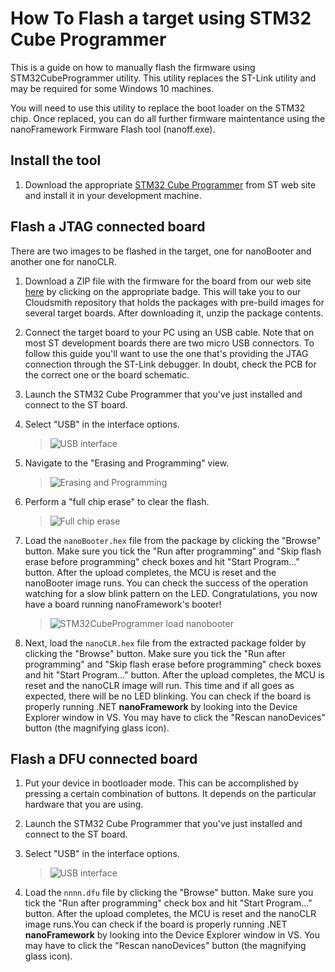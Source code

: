 # How To Flash a target using STM32 Cube Programmer

This is a guide on how to manually flash the firmware using STM32CubeProgrammer utility.  This utility replaces the ST-Link utility and may be required for some Windows 10 machines.

You will need to use this utility to replace the boot loader on the STM32 chip.  Once replaced, you can do all further firmware maintentance using the nanoFramework Firmware Flash tool (nanoff.exe).

## Install the tool

1. Download the appropriate [STM32 Cube Programmer](https://www.st.com/en/development-tools/stm32cubeprog.html) from ST web site and install it in your development machine.

## Flash a JTAG connected board

There are two images to be flashed in the target, one for nanoBooter and another one for nanoCLR.

1. Download a ZIP file with the firmware for the board from our web site [here](https://github.com/nanoframework/nf-interpreter#firmware-for-reference-boards) by clicking on the appropriate badge. This will take you to our Cloudsmith repository that holds the packages with pre-build images for several target boards. After downloading it, unzip the package contents.

1. Connect the target board to your PC using an USB cable. Note that on most ST development boards there are two micro USB connectors. To follow this guide you'll want to use the one that's providing the JTAG connection through the ST-Link debugger. In doubt, check the PCB for the correct one or the board schematic.

1. Launch the STM32 Cube Programmer that you've just installed and connect to the ST board.

1. Select "USB" in the interface options.
    >![USB interface](../../images/stm32/stm32-cube-programmer-select-stlink.jpg)

1. Navigate to the "Erasing and Programming" view.
    >![Erasing and Programming](../../images/stm32/stm32-cube-programmer-programing-menu.jpg)

1. Perform a "full chip erase" to clear the flash.
    >![Full chip erase](../../images/stm32/stm32-cube-programmer-full-chip-erase.jpg)

1. Load the `nanoBooter.hex` file from the package by clicking the "Browse" button. Make sure you tick the "Run after programming" and "Skip flash erase before programming" check boxes and hit "Start Program..." button. After the upload completes, the MCU is reset and the nanoBooter image runs. You can check the success of the operation watching for a slow blink pattern on the LED. Congratulations, you now have a board running nanoFramework's booter!
    >![STM32CubeProgrammer load nanobooter](../../images/stm32/stm32-cube-programmer-load-nanobooter.png)

1. Next, load the `nanoCLR.hex` file from the extracted package folder by clicking the "Browse" button. Make sure you tick the "Run after programming" and "Skip flash erase before programming" check boxes and hit "Start Program..." button. After the upload completes, the MCU is reset and the nanoCLR image will run. This time and if all goes as expected, there will be no LED blinking. You can check if the board is properly running .NET **nanoFramework** by looking into the Device Explorer window in VS. You may have to click the "Rescan nanoDevices" button (the magnifying glass icon).

## Flash a DFU connected board

1. Put your device in bootloader mode. This can be accomplished by pressing a certain combination of buttons. It depends on the particular hardware that you are using.

1. Launch the STM32 Cube Programmer that you've just installed and connect to the ST board.

1. Select "USB" in the interface options.
    >![USB interface](../../images/stm32/stm32-cube-programmer-select-usb.jpg)

1. Load the `nnnn.dfu` file by clicking the "Browse" button. Make sure you tick the "Run after programming" check box and hit "Start Program..." button. After the upload completes, the MCU is reset and the nanoCLR image runs.You can check if the board is properly running .NET **nanoFramework** by looking into the Device Explorer window in VS. You may have to click the "Rescan nanoDevices" button (the magnifying glass icon).
